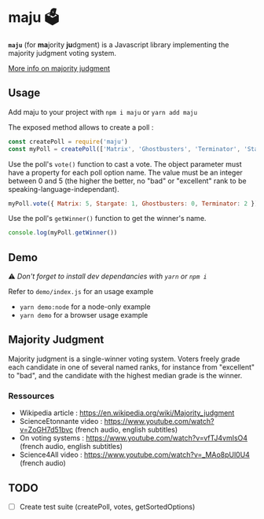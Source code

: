 # maju 🗳️
**`maju`** (for **ma**jority **ju**dgment) is a Javascript library implementing the majority judgment voting system.

[More info on majority judgment](#majority-judgment)

## Usage
Add maju to your project with `npm i maju` or `yarn add maju`

The exposed method allows to create a poll :

```javascript
const createPoll = require('maju')
const myPoll = createPoll(['Matrix', 'Ghostbusters', 'Terminator', 'Stargate'])
```

Use the poll's `vote()` function to cast a vote. The object parameter must have a property for each poll option name. The value must be an integer between 0 and 5 (the higher the better, no "bad" or "excellent" rank to be speaking-language-independant).

```javascript
myPoll.vote({ Matrix: 5, Stargate: 1, Ghostbusters: 0, Terminator: 2 })
```

Use the poll's `getWinner()` function to get the winner's name.
```javascript
console.log(myPoll.getWinner())
```

## Demo
⚠️ _Don't forget to install dev dependancies with `yarn` or `npm i`_

Refer to `demo/index.js` for an usage example
- `yarn demo:node` for a node-only example
- `yarn demo` for a browser usage example

## Majority Judgment
Majority judgment is a single-winner voting system. Voters freely grade each candidate in one of several named ranks, for instance from "excellent" to "bad", and the candidate with the highest median grade is the winner.
### Ressources
- Wikipedia article : https://en.wikipedia.org/wiki/Majority_judgment
- ScienceEtonnante video : https://www.youtube.com/watch?v=ZoGH7d51bvc (french audio, english subtitles)
- On voting systems : https://www.youtube.com/watch?v=vfTJ4vmIsO4 (french audio, english subtitles)
- Science4All video : https://www.youtube.com/watch?v=_MAo8pUl0U4 (french audio)

## TODO
- [ ] Create test suite (createPoll, votes, getSortedOptions)
